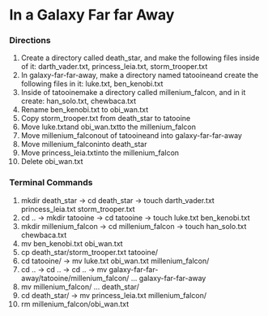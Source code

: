 # In a Galaxy Far far Away


### Directions

1. Create a directory called death_star, and make the following files inside of it: darth_vader.txt, princess_leia.txt, storm_trooper.txt
2. In galaxy-far-far-away, make a directory named tatooineand create the following files in it: luke.txt, ben_kenobi.txt
3. Inside of tatooinemake a directory called millenium_falcon, and in it create: han_solo.txt, chewbaca.txt
4. Rename ben_kenobi.txt to obi_wan.txt
5. Copy storm_trooper.txt from death_star to tatooine
6. Move luke.txtand obi_wan.txtto the millenium_falcon
7. Move millenium_falconout of tatooineand into galaxy-far-far-away
8. Move millenium_falconinto death_star
9. Move princess_leia.txtinto the millenium_falcon
10. Delete obi_wan.txt

### Terminal Commands

1. mkdir death_star -> cd death_star -> touch darth_vader.txt princess_leia.txt storm_trooper.txt
2. cd .. -> mkdir tatooine -> cd tatooine -> touch luke.txt ben_kenobi.txt
3. mkdir millenium_falcon -> cd millenium_falcon -> touch han_solo.txt chewbaca.txt
4. mv ben_kenobi.txt obi_wan.txt
5. cp death_star/storm_trooper.txt tatooine/
6. cd tatooine/ -> mv luke.txt obi_wan.txt millenium_falcon/
7. cd .. -> cd .. -> cd .. -> mv galaxy-far-far-away/tatooine/millenium_falcon/ ... galaxy-far-far-away
8. mv millenium_falcon/ ... death_star/
9. cd death_star/ -> mv princess_leia.txt millenium_falcon/
10. rm millenium_falcon/obi_wan.txt